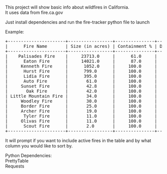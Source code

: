 This project will show basic info about wildfires in California.  
It uses data from fire.ca.gov  

Just install dependencies and run the fire-tracker python file to launch

Example:  
<pre>
+----------------------+-----------------+---------------+--------------+--------------------------+----------------------+  
|      Fire Name       | Size (in acres) | Containment % | Date Started |           City           |        County        |  
+----------------------+-----------------+---------------+--------------+--------------------------+----------------------+  
|    Palisades Fire    |     23713.0     |      61.0     |  2025-01-07  |    Pacific Palisades     |     Los Angeles      |  
|      Eaton Fire      |     14021.0     |      87.0     |  2025-01-07  |    Altadena/Pasadena     |     Los Angeles      |  
|     Kenneth Fire     |      1052.0     |     100.0     |  2025-01-09  |        West Hills        | Los Angeles, Ventura |  
|      Hurst Fire      |      799.0      |     100.0     |  2025-01-07  |          Sylmar          |     Los Angeles      |  
|      Lidia Fire      |      395.0      |     100.0     |  2025-01-08  |          Acton           |     Los Angeles      |  
|      Auto Fire       |       61.0      |     100.0     |  2025-01-13  |         Ventura          |       Ventura        |  
|     Sunset Fire      |       42.8      |     100.0     |  2025-01-08  |     Hollywood Hills      |     Los Angeles      |  
|       Oak Fire       |       42.0      |     100.0     |  2025-01-01  |       Santa Maria        |    Santa Barbara     |  
| Little Mountain Fire |       34.0      |     100.0     |  2025-01-15  |      San Bernardino      |    San Bernardino    |  
|     Woodley Fire     |       30.0      |     100.0     |  2025-01-08  |     Sepulveda Basin      |     Los Angeles      |  
|     Border Fire      |       25.0      |     100.0     |  2025-01-01  | Otay Mountain Wilderness |      San Diego       |  
|     Archer Fire      |       19.0      |     100.0     |  2025-01-10  |      Granada Hills       |     Los Angeles      |  
|      Tyler Fire      |       11.0      |     100.0     |  2025-01-08  |        Coachella         |      Riverside       |  
|     Olivas Fire      |       11.0      |     100.0     |  2025-01-08  |         Ventura          |       Ventura        |  
|      Scout Fire      |       2.0       |     100.0     |  2025-01-14  |        Riverside         |      Riverside       |  
+----------------------+-----------------+---------------+--------------+--------------------------+----------------------+  
</pre>
It will prompt if you want to include active fires in the table and by what column you would like to sort by.  

Python Dependencies:  
PrettyTable  
Requests  
